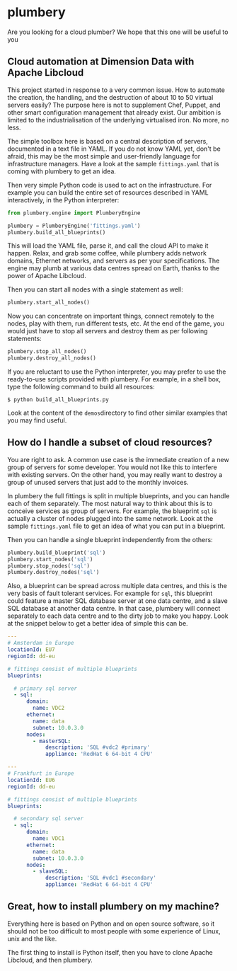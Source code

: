 # plumbery

Are you looking for a cloud plumber? We hope that this one will be useful to you

## Cloud automation at Dimension Data with Apache Libcloud

This project started in response to a very common issue. How to automate the creation, the handling, and the destruction of about 10 to 50 virtual servers easily? The purpose here is not to supplement Chef, Puppet, and other smart configuration management that already exist. Our ambition is limited to the industrialisation of the underlying virtualised iron. No more, no less.

The simple toolbox here is based on a central description of servers, documented in a text file in YAML. If you do not know YAML yet, don't be afraid, this may be the most simple and user-friendly language for infrastructure managers. Have a look at the sample ``fittings.yaml`` that is coming with plumbery to get an idea.

Then very simple Python code is used to act on the infrastructure. For example you can build the entire set of resources described in YAML interactively, in the Python interpreter:

```python
from plumbery.engine import PlumberyEngine

plumbery = PlumberyEngine('fittings.yaml')
plumbery.build_all_blueprints()
```

This will load the YAML file, parse it, and call the cloud API to make it happen. Relax, and grab some coffee, while plumbery adds network domains, Ethernet networks, and servers as per your specifications. The engine may plumb at various data centres spread on Earth, thanks to the power of Apache Libcloud.

Then you can start all nodes with a single statement as well:

```python
plumbery.start_all_nodes()
```

Now you can concentrate on important things, connect remotely to the nodes, play with them, run different tests, etc. At the end of the game, you would just have to stop all servers and destroy them as per following statements:

```python
plumbery.stop_all_nodes()
plumbery.destroy_all_nodes()
```

If you are reluctant to use the Python interpreter, you may prefer to use the ready-to-use scripts provided with plumbery. For example, in a shell box, type the following command to build all resources:

    $ python build_all_blueprints.py

Look at the content of the ``demos``directory to find other similar examples that you may find useful.

## How do I handle a subset of cloud resources?

You are right to ask. A common use case is the immediate creation of a new group of servers for some developer. You would not like this to interfere with existing servers. On the other hand, you may really want to destroy a group of unused servers that just add to the monthly invoices.

In plumbery the full fittings is split in multiple blueprints, and you can handle each of them separately. The most natural way to think about this is to conceive services as group of servers. For example, the blueprint ``sql`` is actually a cluster of nodes plugged into the same network. Look at the sample ``fittings.yaml`` file to get an idea of what you can put in a blueprint.

Then you can handle a single blueprint independently from the others:

```python
plumbery.build_blueprint('sql')
plumbery.start_nodes('sql')
plumbery.stop_nodes('sql')
plumbery.destroy_nodes('sql')
```

Also, a blueprint can be spread across multiple data centres, and this is the very basis of fault tolerant services. For example for ``sql``, this blueprint could feature a master SQL database server at one data centre, and a slave SQL database at another data centre. In that case, plumbery will connect separately to each data centre and to the dirty job to make you happy. Look at the snippet below to get a better idea of simple this can be.

```yaml
---
# Amsterdam in Europe
locationId: EU7
regionId: dd-eu

# fittings consist of multiple blueprints
blueprints:

  # primary sql server
  - sql:
      domain:
        name: VDC2
      ethernet:
        name: data
        subnet: 10.0.3.0
      nodes:
        - masterSQL:
            description: 'SQL #vdc2 #primary'
            appliance: 'RedHat 6 64-bit 4 CPU'

---
# Frankfurt in Europe
locationId: EU6
regionId: dd-eu

# fittings consist of multiple blueprints
blueprints:

  # secondary sql server
  - sql:
      domain:
        name: VDC1
      ethernet:
        name: data
        subnet: 10.0.3.0
      nodes:
        - slaveSQL:
            description: 'SQL #vdc1 #secondary'
            appliance: 'RedHat 6 64-bit 4 CPU'

```

## Great, how to install plumbery on my machine?

Everything here is based on Python and on open source software, so it should not be too difficult to most people with some experience of Linux, unix and the like.

The first thing to install is Python itself, then you have to clone Apache Libcloud, and then plumbery.
